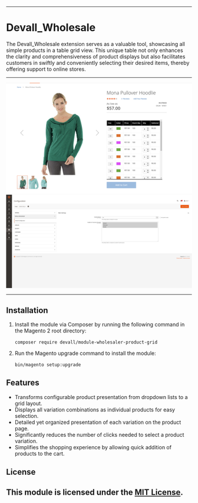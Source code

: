 
---
#   Devall_Wholesale


The Devall_Wholesale extension serves as a valuable tool, showcasing all simple products in a table grid view. This unique table not only enhances the clarity and comprehensiveness of product displays but also facilitates customers in swiftly and conveniently selecting their desired items, thereby offering support to online stores.

---

![Grid Preview](docs/images/grid.png)
![Grid Preview](docs/images/admin.png)


---

## Installation

1. Install the module via Composer by running the following command in the Magento 2 root directory:

   ```
   composer require devall/module-wholesaler-product-grid
   ```

2. Run the Magento upgrade command to install the module:

   ```
   bin/magento setup:upgrade
   ```

## Features
- Transforms configurable product presentation from dropdown lists to a grid layout.
- Displays all variation combinations as individual products for easy selection.
- Detailed yet organized presentation of each variation on the product page.
- Significantly reduces the number of clicks needed to select a product variation.
- Simplifies the shopping experience by allowing quick addition of products to the cart.





## License

This module is licensed under the [MIT License](LICENSE).   
---
